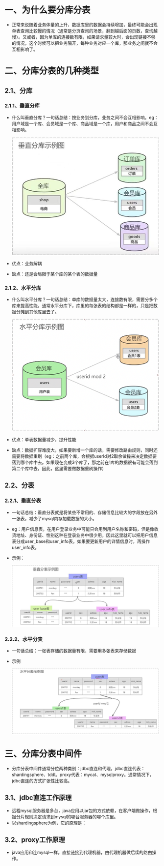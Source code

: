 # 一、为什么要分库分表

* 正常来说随着业务体量的上升，数据库里的数据会持续增加，最终可能会出现单表查询比较慢的情况（通常是分页查询的场景，翻到越后面的页数，查询越慢）。又或者，因为单库的连接数有限，如果请求量较大时，会出现链接不够的情况，这个时候可以把业务隔开，每种业务对应一个库，那业务之间就不会互相影响了。
# 二、分库分表的几种类型

## 2.1、分库

### 2.1.1、垂直分库

* 什么叫垂直分库？一句话总结：按业务划分库，业务之间不会互相影响。eg：用户域是一个库、会员域是一个库、商品域是一个库，用户和商品之间不会互相影响。

  ![垂直分库示例图](.\垂直分库示例图.jpg)

* 优点：业务解耦

* 缺点：还是会局限于某个库的某个表的数据量

### 2.1.2、水平分库
* 什么叫水平分库？一句话总结：单库的数据量太大，连接数有限，需要分多个库来提高性能。通常水平分库下，库里的每张表的结构都是一样的，只是把数据分摊到其他库里去了。

  ![水平分库示例图](.\水平分库示意图.png)

* 优点：单表数据量减少，提升性能

* 缺点：数据扩容难度大，如果要新增一个库的话，需要修改路由规则，同时还需要将数据重刷（eg：之前两个库，会根据userId对2取余做操来决定数据要落到哪个库中去。如果现在变成3个库了，那之前在1库的数据很有可能会落到第二个库中去，因此，这里需要做数据重刷操作）

## 2.2、分表
### 2.2.1、垂直分表
* 一句话总结：垂直分表就是将某些不常用的、存储信息比较大的字段放在另外一张表，减少了mysql内存加载数据的大小。

* eg：用户信息表，在用户登录业务中可能只会用到用户名称和密码，但是像收货地址、身份证、性别这种在登录业务中很少用，因此这里就可以把用户信息表分成user_base和user_info表。如果要更新用户的详情信息时，再操作user_info表。

* 示例：

  ![垂直分表示意图](.\垂直分表.jpg)

### 2.2.2、水平分表

* 一句话总结：一张表存储的数据量有限，需要用多张表来存储数据

* 示例

  ![水平分表示意图](.\水平分表.jpg)

  

# 三、分库分表中间件

* 分库分表中间件通常分位两种类别：jdbc直连和代理。jdbc直连代表：shardingsphere、tddl。proxy代表：mycat、mysqlproxy。通常情况下，jdbc直连的方式扩张性比较高。

## 3.1、jdbc直连工作原理
* 远程mysql服务器是多台，java应用以jar包的方式依赖，在客户端做操作，根据分片规则决定请求到mysql的哪台服务器的哪个库里。
* 以shardingsphere为例，它的原理是：

## 3.2、proxy工作原理

* java应用和连mysql一样。直接链接到代理机器，由代理机器做后续的路由操作。